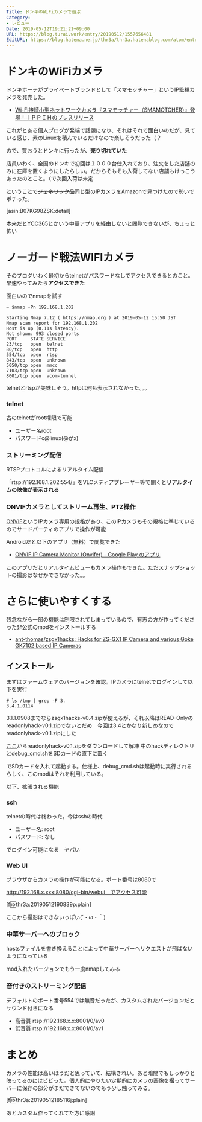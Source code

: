 ```yaml
---
Title: ドンキのWiFiカメラで遊ぶ
Category:
- レビュー
Date: 2019-05-12T19:21:21+09:00
URL: https://blog.turai.work/entry/20190512/1557656481
EditURL: https://blog.hatena.ne.jp/thr3a/thr3a.hatenablog.com/atom/entry/17680117127129974007
---
```


# ドンキのWiFiカメラ

ドンキホーテがプライベートブランドとして「スマモッチャー」というIP監視カメラを発売した。

- [Wi-Fi接続小型ネットワークカメラ『スマモッチャー（SMAMOTCHER）』登場！｜ＰＰＩＨのプレスリリース](https://prtimes.jp/main/html/rd/p/000000258.000019436.html)

これがとある個人ブログが発端で話題になり、それはそれで面白いのだが、見ている感じ、素のLinuxを積んでいるだけなので楽しそうだった（？

ので、買おうとドンキに行ったが、**売り切れていた**

店員いわく、全国のドンキで初回は１０００台仕入れており、注文をした店舗のみに在庫を置くようにしたらしい。だからそもそも入荷してない店舗もけっこうあったのとこと。（で次回入荷は未定

ということで~~ジェネリック品~~同じ型のIPカメラをAmazonで見つけたので勢いでポチった。

[asin:B07KG98ZSK:detail]

本来だと[YCC365](https://play.google.com/store/apps/details?id=com.ycc365closeli.aws&hl=ja)とかいう中華アプリを経由しないと閲覧できないが、ちょっと怖い

# ノーガード戦法WIFIカメラ

そのブログいわく最初からtelnetがパスワードなしでアクセスできるとのこと。早速やってみたら**アクセスできた**

面白いのでnmapを試す

```
~ $nmap -Pn 192.168.1.202

Starting Nmap 7.12 ( https://nmap.org ) at 2019-05-12 15:50 JST
Nmap scan report for 192.168.1.202
Host is up (0.11s latency).
Not shown: 993 closed ports
PORT     STATE SERVICE
23/tcp   open  telnet
80/tcp   open  http
554/tcp  open  rtsp
843/tcp  open  unknown
5050/tcp open  mmcc
7103/tcp open  unknown
8001/tcp open  vcom-tunnel
```

telnetとrtspが美味しそう。httpは何も表示されなかった。。。

### telnet

古のtelnetがroot権限で可能

- ユーザー名root
- パスワードc@linux(@がx)

### ストリーミング配信

RTSPプロトコルによるリアルタイム配信

「rtsp://192.168.1.202:554/」をVLCメディアプレーヤー等で開くと**リアルタイムの映像が表示される**

### ONVIFカメラとしてストリーム再生、PTZ操作

[ONVIF](https://ja.wikipedia.org/wiki/ONVIF)というIPカメラ専用の規格があり、このIPカメラもその規格に準じているのでサードパーティのアプリで操作が可能

Androidだと以下のアプリ（無料）で閲覧できた

- [ONVIF IP Camera Monitor (Onvifer) - Google Play のアプリ](https://play.google.com/store/apps/details?id=net.biyee.onvifer&hl=ja)

このアプリだとリアルタイムビューもカメラ操作もできた。ただスナップショットの撮影はなぜかできなかった。。

# さらに使いやすくする

残念ながら一部の機能は制限されてしまっているので、有志の方が作ってくださった非公式のmodをインストールする

- [ant-thomas/zsgx1hacks: Hacks for ZS-GX1 IP Camera and various Goke GK7102 based IP Cameras](https://github.com/ant-thomas/zsgx1hacks)

## インストール

まずはファームウェアのバージョンを確認。IPカメラにtelnetでログインして以下を実行

```
# ls /tmp | grep -F 3.
3.4.1.0114
```

3.1.1.0908までならzsgx1hacks-v0.4.zipが使えるが、それ以降はREAD-Onlyのreadonlyhack-v0.1.zipでないとだめ　今回は3.4とかなり新しめなのでreadonlyhack-v0.1.zipにした

[ここ](https://github.com/ant-thomas/zsgx1hacks)からreadonlyhack-v0.1.zipをダウンロードして解凍 中のhackディレクトリとdebug_cmd.shをSDカードの直下に置く

でSDカードを入れて起動する。仕様上、debug_cmd.shは起動時に実行されるらしく、このmodはそれを利用している。

以下、拡張される機能

### ssh

telnetの時代は終わった。今はsshの時代

- ユーザー名: root
- パスワード: なし

でログイン可能になる　ヤバい

### Web UI

ブラウザからカメラの操作が可能になる。ポート番号は8080で

http://192.168.x.xxx:8080/cgi-bin/webui　でアクセス可能

[f:id:thr3a:20190512190839p:plain]

ここから撮影はできないっぽい(´・ω・｀)

### 中華サーバーへのブロック

hostsファイルを書き換えることによって中華サーバーへリクエストが飛ばないようになっている

mod入れたバージョンでもう一度nmapしてみる

### 音付きのストリーミング配信

デフォルトのポート番号554では無音だったが、カスタムされたバージョンだとサウンド付きになる

- 高音質 rtsp://192.168.x.x:8001/0/av0
- 低音質 rtsp://192.168.x.x:8001/0/av1

# まとめ

カメラの性能は高いほうだと思っていて、結構きれい。あと暗闇でもしっかりと映ってるのにはビビった。個人的にやりたい定期的にカメラの画像を撮ってサーバーに保存の部分がまだできてないのでもう少し触ってみる。

[f:id:thr3a:20190512185116j:plain]

あとカスタム作ってくれてた方に感謝
